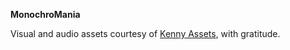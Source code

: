 **MonochroMania**

Visual and audio assets courtesy of [Kenny Assets](https://kenney.nl/assets), with gratitude.